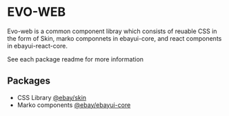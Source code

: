 # EVO-WEB

Evo-web is a common component libray which consists of reuable CSS in the form of Skin, marko componnets in ebayui-core, and react components in ebayui-react-core.

See each package readme for more information

## Packages

- CSS Library [@ebay/skin](./packages/skin/README.md) 
- Marko components [@ebay/ebayui-core](./packages/ebayui-core/README.md)
